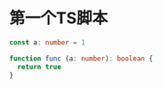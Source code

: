 # 第一个TS脚本

```typescript
const a: number = 1

function func (a: number): boolean {
  return true
}
```